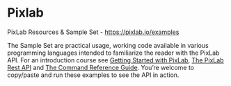 # Pixlab
PixLab Resources &amp; Sample Set - https://pixlab.io/examples

The Sample Set are practical usage, working code available in various programming languages intended to familiarize the reader with the PixLab API.
For an introduction course see [Getting Started with PixLab](https://pixlab.io/start), [The PixLab Rest API](https://pixlab.io/api) and [The Command Reference Guide](https://pixlab.io/cmdls). You’re welcome to copy/paste and run these examples to see the API in action.
